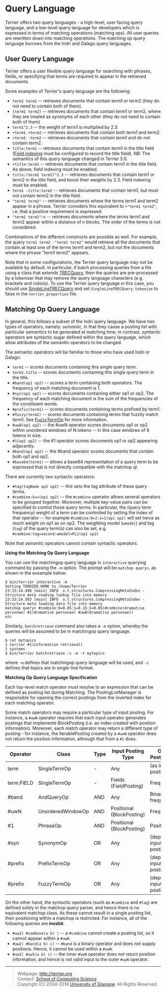 Query Language
==============

Terrier offers two query languages - a high-level, user facing query language, and a low-level query language for developers which is expressed in terms of matching operations (matching ops). All user queries are rewritten down into matching operations. The matching op query language borrows from the Indri and Galago query languages.

User Query Language
-------------------

Terrier offers a user flexible query language for searching with phrases, fields, or specifying that terms are required to appear in the retrieved documents.

Some examples of Terrier's query language are the following:

 - `term1 term2`  -- retrieves documents that contain term1 or term2 (they do not need to contain both of them).
 - `{term1 term2}` -- retrieves documents that contain term1 or term2, where they are treated as synonyms of each other (they do not need to contain both of them)
 - `term1^2.3` -- the weight of term1 is multiplied by 2.3.
 - `+term1 +term2`  -- retrieves documents that contain both term1 and term2.
 - `+term1 -term2` -- retrieves documents that contain term1 and do not contain term2.
 - `title:term1` -- retrieves documents that contain term1 in the title field ([Field indexing](configure_indexing.html#fields) must be configured to record the title field). NB: The semantics of this query language changed in Terrier 5.0.
 - `+title:term1` -- retrieves documents that contain term1 in the title field. As above, field indexing must be enabled.
 - `title:(term1 term2)^2.3` -- retrieves documents that contain term1 or term2 in the title field, and boost their weights by 2.3. Field indexing must be enabled.
 - `term1 -title:term2` -- retrieves documents that contain term1, but must not contain term2 in the title field.
 - `"term1 term2"` -- retrieves documents where the terms term1 and term2 appear in a phrase. Terrier considers this equivalent to `+"term1 term2"`, i.e. that a positive requirement is expressed.
 - `"term1 term2"~n` -- retrieves documents where the terms term1 and term2 appear within a distance of n blocks. The order of the terms is not considered.

Combinations of the different constructs are possible as well. For example, the query `term1 term2 -"term1 term2"` would retrieve all the documents that contain at least one of the terms term1 and term2, but not the documents where the phrase "term1 term2" appears.

Note that in some configurations, the Terrier query language may not be available by default. In particular, if batch processing queries from a file using a class that extends [TRECQuery](javadoc/org/terrier/applications/batchquerying/TRECQuery.html), then the queries are pre-processed by a tokeniser that may remove the query language characters (e.g. brackets and colons). To use the Terrier query language in this case, you should use [SingleLineTRECQuery](javadoc/org/terrier/applications/batchquerying/SingleLineTRECQuery.html) and set `SingleLineTRECQuery.tokenise` to false in the `terrier.properties` file.

Matching Op Query Language
--------------------------
In general, this follows a subset of the Indri query language. We have two types of operators, namely: *semantic*, in that they cause a posting list with particular semantics to be generated at matching time; in contrast, *syntactic* operators are syntactic sugar defined within the query language, which allow attributes of the semantic operators to be changed.

The semantic operators will be familiar to those who have used Indri or Galago:

 - `term1` -- scores documents containing this single query term.
 - `term1.title` -- scores documents containing this single query term in the title.
 - `#band(op1 op2)` -- scores a term containing both operators. The frequency of each matching document is 1.
 - `#syn(op1 op2)` -- scores documents containing either op1 or op2. The frequency of each matching document is the sum of the frequencies of the constituent words.
 - `#prefix(term1)` -- scores documents containing terms prefixed by term1.
 - `#fuzzy(term1)` -- scores documents containing terms that fuzzily match term1. See [FuzzyTermOp](javadoc/org/terrier/matching/matchops/FuzzyTermOp.html) for more information.
 - `#uw8(op1 op2)` -- the #uwN operator scores documents op1 or op2 within unordered windows of N tokens -- in this case windows of 8 tokens in size.
 - `#1(op1 op2)` -- the #1 operator scores documents op1 or op2 appearing adjacently.
 - `#band(op1 op2)` -- the #band operator scores documents that contain both op1 and op2. 
 - `#base64(term1)` -- allows a base64 representation of a query term to be expressed that is not directly compatible with the matchop ql.

There are currently two syntactic operators:

 - `#tag(tagName op1 op2)` -- this sets the tag attribute of these query terms.
 - `#combine:k=v(op1 op2)` -- the `#combine` operator allows several operators to be grouped together. Moreover, multiple key-value pairs can be specified to control those query terms. In particular, the (query term frequency) weight of a term can be controlled by setting the index of that operator -- for example `#combine:0=2:1=1(op1 op2)` will set twice as much weight on op1 as on op2. The weighting model (`wmodel`) and tag (`tag`) of the query term(s) can also be set, e.g. `#combine:tag=second:wmodel=PL2(op1 op2)`


Note that semantic operators cannot contain syntactic operators.
 
**Using the Matching Op Query Language**

You can use the matchingop query language in `interactive` querying command by passing the `-m` option. The prompt will be `matchop query>`, as shown in the exxample below:

```
$ bin/terrier interactive -m
Setting TERRIER_HOME to /home/Terrier
23:33:14.496 [main] INFO  o.t.structures.CompressingMetaIndex - Structure meta reading lookup file into memory
23:33:14.503 [main] INFO  o.t.structures.CompressingMetaIndex - Structure meta loading data file into memory
matchop query> #combine:0=0.85:1=0.15:2=0.05(#combine(dramatise personae) #1(dramatise personae) #uw8(dramatise personae))
etc
```

Similarly, `batchretrieve` command also takes a `-m` option, whereby the queries will be assumed to be in matchingop query language. 
```
$ cat mytopics
1 terrier #1(information retrieval)
2 systems
$ bin/terrier batchretrieve -s -m -t mytopics
```
where `-m` defines that matchingop query language will be used, and `-s` defines that topics are in single-line format.

**Matching Op Query Language Specification**

Each top-level match operator must resolve to an expression that can be defined as posting list during Matching. The PostingListManager is responsible for opening the correct postings from the inverted index for each matching operator.

Some match operators may require a particular type of input posting. For instance, a `#uwN` operator requires that each input operator generates postings that implements BlockPosting (i.e. an index created with position information). Moreover, each match operator may return a different type of posting - for instance, the IterablePosting created by a `#uwN` operator does not return the position information, although that from a `#1` does.

|Operator|Class|Type|Input Posting Type|Output Posting Type|
|------|-------|----|-------|-----|
| term | SingleTermOp | - | Any | (as input postings) |
| term.FIELD | SingleTermOp | - | Fields (FieldPosting) | Frequency |
| #band| AndQueryOp | AND | Any | Binary (i.e. frequency=1) |
| #uwN | UnorderedWindowOp | AND | Positional (BlockPosting) | Frequency |
| #1   | PhraseOp | AND | Positional (BlockPosting) | Positions |
| #syn | SynonymOp | OR | Any | (depends on input postings) |
| #prefix | PrefixTermOp | OR | Any | (depends on input postings) |
| #prefix | FuzzyTermOp | OR | Any | (depends on input postings) |

On the other hand, the syntactic operators (such as `#combine` and `#tag`)  are defined solely in the matchop query parser, and hence there is no equivalent matchop class. As these cannot result in a single posting list, their positioning within a matchop is restricted. For instance, all of the following queries are **invalid**:

 - `#uw2( #combine(a b) )` -- a `#combine` cannot create a posting list, so it cannot appear within a `#uwN`.
 - `#uw2( #band(a b) c)` -- `#band` is a binary operator and does not supply positions. Hence, it cannot be used within a `#uwN`.
 - `#uw2( #uw5(a b) c)` -- the inner `#uwN` operator does not return position information, and hence is not valid input to the outer `#uwN` operator.


------------------
> Webpage: <http://terrier.org>  
> Contact: [School of Computing Science](http://www.dcs.gla.ac.uk/)  
> Copyright (C) 2004-2018 [University of Glasgow](http://www.gla.ac.uk/). All Rights Reserved.
